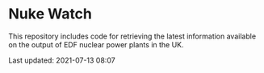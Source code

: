 # Nuke Watch

This repository includes code for retrieving the latest information available on the output of EDF nuclear power plants in the UK.

Last updated: 2021-07-13 08:07